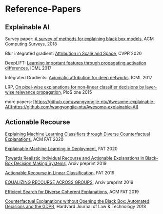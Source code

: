 # Reference-Papers

## Explainable AI

Survey paper: [A survey of methods for explaining black box models](http://arxiv.org/abs/1802.01933), ACM Computing Surveys, 2018

Blur integrated gradient: [Attribution in Scale and Space](https://arxiv.org/pdf/2004.03383.pdf), CVPR 2020 

DeepLIFT: [Learning important features through propagating activation differences](http://arxiv.org/abs/1704.02685), ICML 2017

Integrated Gradients: [Axiomatic attribution for deep networks](http://arxiv.org/abs/1703.01365), ICML 2017

LRP, [On pixel-wise explanations for non-linear classifier decisions by layer-wise relevance propagation](https://www.ncbi.nlm.nih.gov/pmc/articles/PMC4498753/), PloS one 2015

more papers: [https://github.com/wangyongjie-ntu/Awesome-explainable-AI](https://github.com/wangyongjie-ntu/Awesome-explainable-AI)

## Actionable Recourse

[Explaining Machine Learning Classifiers through Diverse Counterfactual Explanations](https://arxiv.org/pdf/1905.07697.pdf), ACM FAT 2020

[Explainable Machine Learning in Deployment](https://dl.acm.org/doi/pdf/10.1145/3351095.3375624), FAT 2020

[Towards Realistic Individual Recourse and Actionable Explanations in Black-Box Decision Making Systems](https://arxiv.org/pdf/1907.09615.pdf), Arxiv preprint 2019

[Actionable Recourse in Linear Classification](https://dl.acm.org/doi/pdf/10.1145/3287560.3287566), FAT 2019

[EQUALIZING RECOURSE ACROSS GROUPS](https://arxiv.org/abs/1909.03166),  Arxiv preprint 2019

[Efficient Search for Diverse Coherent Explanations](https://arxiv.org/pdf/1901.04909.pdf), ACM FAT 2019

[Counterfactual Explanations without Opening the Black Box: Automated Decisions and the GDPR](https://arxiv.org/abs/1711.00399), Hardvard Journal of Law & Technology 2018
